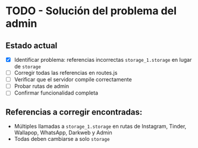 # TODO - Solución del problema del admin

## Estado actual
- [x] Identificar problema: referencias incorrectas `storage_1.storage` en lugar de `storage`
- [ ] Corregir todas las referencias en routes.js
- [ ] Verificar que el servidor compile correctamente
- [ ] Probar rutas de admin
- [ ] Confirmar funcionalidad completa

## Referencias a corregir encontradas:
- Múltiples llamadas a `storage_1.storage` en rutas de Instagram, Tinder, Wallapop, WhatsApp, Darkweb y Admin
- Todas deben cambiarse a solo `storage`
